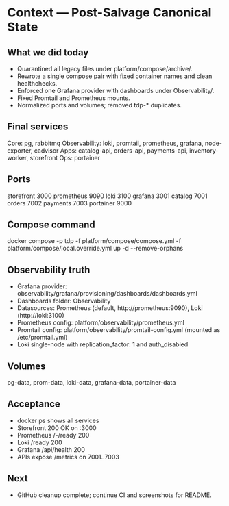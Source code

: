 # Context — Post-Salvage Canonical State

## What we did today
- Quarantined all legacy files under platform/compose/archive/<timestamp>.
- Rewrote a single compose pair with fixed container names and clean healthchecks.
- Enforced one Grafana provider with dashboards under Observability/.
- Fixed Promtail and Prometheus mounts.
- Normalized ports and volumes; removed tdp-* duplicates.

## Final services
Core: pg, rabbitmq
Observability: loki, promtail, prometheus, grafana, node-exporter, cadvisor
Apps: catalog-api, orders-api, payments-api, inventory-worker, storefront
Ops: portainer

## Ports
storefront 3000
prometheus 9090
loki 3100
grafana 3001
catalog 7001
orders 7002
payments 7003
portainer 9000

## Compose command
docker compose -p tdp -f platform/compose/compose.yml -f platform/compose/local.override.yml up -d --remove-orphans

## Observability truth
- Grafana provider: observability/grafana/provisioning/dashboards/dashboards.yml
- Dashboards folder: Observability
- Datasources: Prometheus (default, http://prometheus:9090), Loki (http://loki:3100)
- Prometheus config: platform/observability/prometheus.yml
- Promtail config: platform/observability/promtail-config.yml (mounted as /etc/promtail.yml)
- Loki single-node with replication_factor: 1 and auth_disabled

## Volumes
pg-data, prom-data, loki-data, grafana-data, portainer-data

## Acceptance
- docker ps shows all services
- Storefront 200 OK on :3000
- Prometheus /-/ready 200
- Loki /ready 200
- Grafana /api/health 200
- APIs expose /metrics on 7001..7003

## Next
- GitHub cleanup complete; continue CI and screenshots for README.
